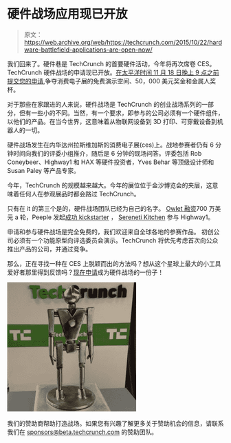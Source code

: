 # 硬件战场应用现已开放 

> 原文：<https://web.archive.org/web/https://techcrunch.com/2015/10/22/hardware-battlefield-applications-are-open-now/>

我们回来了。硬件巷是 TechCrunch 的首要硬件活动，今年将再次席卷 CES。TechCrunch 硬件战场的申请现已开放。[在太平洋时间 11 月 18 日晚上 9 点之前提交您的申请](https://web.archive.org/web/20221005230717/http://hardware.tcdisrupt.com/),争夺消费电子展的免费演示空间、50，000 美元奖金和金属人奖杯。

对于那些在家跟进的人来说，硬件战场是 TechCrunch 的创业战场系列的一部分，但有一些小的不同。当然，有一个要求，即参与的公司必须有一个硬件组件，以他们的产品。在当今世界，这意味着从物联网设备到 3D 打印、可穿戴设备到机器人的一切。

硬件战场发生在内华达州拉斯维加斯的消费电子展(ces)上。战地参赛者仍有 6 分钟时间向我们的评委小组推介，随后是 6 分钟的现场问答。评委包括 Rob Coneybeer、Highway1 和 HAX 等硬件投资者，Yves Behar 等顶级设计师和 Susan Paley 等产品专家。

今年，TechCrunch 的规模越来越大。今年的展位位于金沙博览会的夹层，这意味着任何人在参观展品时都会路过 TechCrunch。

只有在 it 的第三个是的，硬件战场团队已经为自己的名字。 [Owlet 融资](https://web.archive.org/web/20221005230717/https://beta.techcrunch.com/2015/08/19/owlet-the-smart-baby-bootie-raises-7-million-series-a/)700 万美元 a 轮，Peeple 发起[成功 kickstarter](https://web.archive.org/web/20221005230717/https://beta.techcrunch.com/2015/05/14/peeple-launches-on-kickstarter-to-be-caller-id-for-front-doors/#.gabzhs:dNiS) ， [Sereneti Kitchen](https://web.archive.org/web/20221005230717/https://beta.techcrunch.com/2015/10/01/sereneti-kitchen-robot-cooks-so-you-dont-have-to/) 参与 Highway1。

申请和参与硬件战场是完全免费的，我们欢迎来自全球各地的参赛作品。
初创公司必须有一个功能原型向评选委员会演示。TechCrunch 将优先考虑首次向公众推出产品的公司，并通过竞争。

那么，正在寻找一种在 CES 上脱颖而出的方法吗？想从这个星球上最大的小工具爱好者那里得到反馈吗？[现在申请](https://web.archive.org/web/20221005230717/http://hardware.tcdisrupt.com/)成为硬件战场的一份子！

![metalman](img/d0c1d48f95713c7f9ea395ec6794c6e5.png)

我们的赞助商帮助打造战场。如果您有兴趣了解更多关于赞助机会的信息，请联系我们在 sponsors@beta.techcrunch.com 的赞助团队。